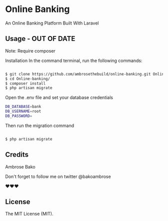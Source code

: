 # Online Banking

An Online Banking Platform Built With Laravel

## Usage - OUT OF DATE

Note: Require composer

Installation
In the command terminal, run the following commands:

``` bash

$ git clone https://github.com/ambrosethebuild/online-banking.git Online-banking
$ cd Online-banking/
$ composer install
$ php artisan migrate

```

Open the .env file and set your database credentials

``` bash
DB_DATABASE=bank
DB_USERNAME=root
DB_PASSWORD=

```
Then run the migration command

``` bash

$ php artisan migrate

```


## Credits

Ambrose Bako

Don't forget to follow me on twitter @bakoambrose

❤️❤️❤️ 

## License

The MIT License (MIT).

